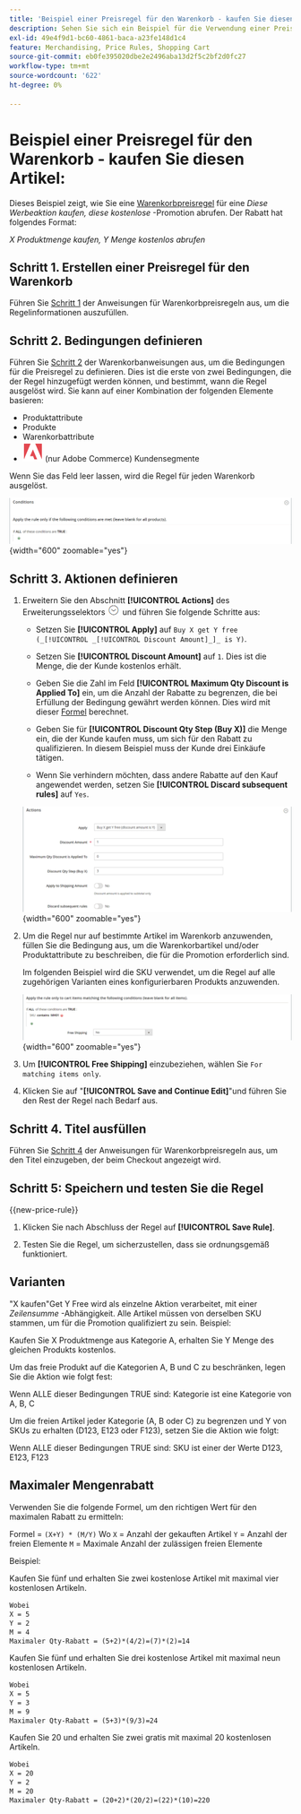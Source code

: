 ```yaml
---
title: 'Beispiel einer Preisregel für den Warenkorb - kaufen Sie diesen Artikel:'
description: Sehen Sie sich ein Beispiel für die Verwendung einer Preisregel für den Warenkorb an, um eine Promotion für "buy-this-get-that"anzubieten.
exl-id: 49e4f9d1-bc60-4861-baca-a23fe148d1c4
feature: Merchandising, Price Rules, Shopping Cart
source-git-commit: eb0fe395020dbe2e2496aba13d2f5c2bf2d0fc27
workflow-type: tm+mt
source-wordcount: '622'
ht-degree: 0%

---
```


# Beispiel einer Preisregel für den Warenkorb - kaufen Sie diesen Artikel:

Dieses Beispiel zeigt, wie Sie eine [Warenkorbpreisregel](price-rules-cart.md) für eine _Diese Werbeaktion kaufen, diese kostenlose_ -Promotion abrufen. Der Rabatt hat folgendes Format:

_X Produktmenge kaufen, Y Menge kostenlos abrufen_

## Schritt 1. Erstellen einer Preisregel für den Warenkorb

Führen Sie [Schritt 1](price-rules-cart.md) der Anweisungen für Warenkorbpreisregeln aus, um die Regelinformationen auszufüllen.

## Schritt 2. Bedingungen definieren

Führen Sie [Schritt 2](price-rules-cart.md) der Warenkorbanweisungen aus, um die Bedingungen für die Preisregel zu definieren. Dies ist die erste von zwei Bedingungen, die der Regel hinzugefügt werden können, und bestimmt, wann die Regel ausgelöst wird. Sie kann auf einer Kombination der folgenden Elemente basieren:

- Produktattribute
- Produkte
- Warenkorbattribute
- ![Adobe Commerce](../assets/adobe-logo.svg) (nur Adobe Commerce) Kundensegmente

Wenn Sie das Feld leer lassen, wird die Regel für jeden Warenkorb ausgelöst.

![Warenkorbpreisregel - Bedingung](./assets/buy-x-get-y-condition-default.png){width="600" zoomable="yes"}

## Schritt 3. Aktionen definieren

1. Erweitern Sie den Abschnitt **[!UICONTROL Actions]** des Erweiterungsselektors ![Erweiterung](../assets/icon-display-expand.png) und führen Sie folgende Schritte aus:

   - Setzen Sie **[!UICONTROL Apply]** auf `Buy X get Y free (_[!UICONTROL _[!UICONTROL Discount Amount]_]_ is Y)`.

   - Setzen Sie **[!UICONTROL Discount Amount]** auf `1`. Dies ist die Menge, die der Kunde kostenlos erhält.

   - Geben Sie die Zahl im Feld **[!UICONTROL Maximum Qty Discount is Applied To]** ein, um die Anzahl der Rabatte zu begrenzen, die bei Erfüllung der Bedingung gewährt werden können. Dies wird mit dieser [Formel](#maximum-quantity-discount) berechnet.

   - Geben Sie für **[!UICONTROL Discount Qty Step (Buy X)]** die Menge ein, die der Kunde kaufen muss, um sich für den Rabatt zu qualifizieren. In diesem Beispiel muss der Kunde drei Einkäufe tätigen.

   - Wenn Sie verhindern möchten, dass andere Rabatte auf den Kauf angewendet werden, setzen Sie **[!UICONTROL Discard subsequent rules]** auf `Yes`.

   ![Preisregel für Warenkorb - kaufen Sie 3 erhalten 1 kostenlose ](./assets/buy-3-get-1-actions.png){width="600" zoomable="yes"}

1. Um die Regel nur auf bestimmte Artikel im Warenkorb anzuwenden, füllen Sie die Bedingung aus, um die Warenkorbartikel und/oder Produktattribute zu beschreiben, die für die Promotion erforderlich sind.

   Im folgenden Beispiel wird die SKU verwendet, um die Regel auf alle zugehörigen Varianten eines konfigurierbaren Produkts anzuwenden.

   ![Preisregel für Warenkorb - Bedingung für Warenkorbartikel](./assets/buy-3-get-1-actions-condition.png){width="600" zoomable="yes"}

1. Um **[!UICONTROL Free Shipping]** einzubeziehen, wählen Sie `For matching items only`.

1. Klicken Sie auf &quot;**[!UICONTROL Save and Continue Edit]**&quot;und führen Sie den Rest der Regel nach Bedarf aus.

## Schritt 4. Titel ausfüllen

Führen Sie [Schritt 4](price-rules-cart.md) der Anweisungen für Warenkorbpreisregeln aus, um den Titel einzugeben, der beim Checkout angezeigt wird.

## Schritt 5: Speichern und testen Sie die Regel

{{new-price-rule}}

1. Klicken Sie nach Abschluss der Regel auf **[!UICONTROL Save Rule]**.

1. Testen Sie die Regel, um sicherzustellen, dass sie ordnungsgemäß funktioniert.

## Varianten

&quot;X kaufen&quot;Get Y Free wird als einzelne Aktion verarbeitet, mit einer _Zeilensumme_ -Abhängigkeit. Alle Artikel müssen von derselben SKU stammen, um für die Promotion qualifiziert zu sein. Beispiel:

Kaufen Sie X Produktmenge aus Kategorie A, erhalten Sie Y Menge des gleichen Produkts kostenlos.

Um das freie Produkt auf die Kategorien A, B und C zu beschränken, legen Sie die Aktion wie folgt fest:

Wenn ALLE dieser Bedingungen TRUE sind:
Kategorie ist eine Kategorie von A, B, C

Um die freien Artikel jeder Kategorie (A, B oder C) zu begrenzen und Y von SKUs zu erhalten (D123, E123 oder F123), setzen Sie die Aktion wie folgt:

Wenn ALLE dieser Bedingungen TRUE sind:
SKU ist einer der Werte D123, E123, F123

## Maximaler Mengenrabatt

Verwenden Sie die folgende Formel, um den richtigen Wert für den maximalen Rabatt zu ermitteln:

Formel = `(X+Y) * (M/Y)`
Wo
`X` = Anzahl der gekauften Artikel
`Y` = Anzahl der freien Elemente
`M` = Maximale Anzahl der zulässigen freien Elemente

Beispiel:

Kaufen Sie fünf und erhalten Sie zwei kostenlose Artikel mit maximal vier kostenlosen Artikeln.

    Wobei
    X = 5
    Y = 2
    M = 4
    Maximaler Qty-Rabatt = (5+2)*(4/2)=(7)*(2)=14

Kaufen Sie fünf und erhalten Sie drei kostenlose Artikel mit maximal neun kostenlosen Artikeln.

    Wobei
    X = 5
    Y = 3
    M = 9
    Maximaler Qty-Rabatt = (5+3)*(9/3)=24

Kaufen Sie 20 und erhalten Sie zwei gratis mit maximal 20 kostenlosen Artikeln.

    Wobei
    X = 20
    Y = 2
    M = 20
    Maximaler Qty-Rabatt = (20+2)*(20/2)=(22)*(10)=220
